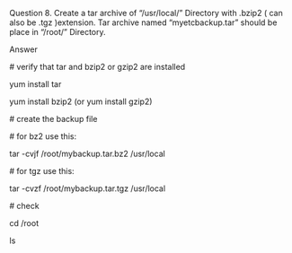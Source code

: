 Question 8. Create a tar archive of “/usr/local/” Directory with .bzip2 ( can also be .tgz )extension. Tar archive named “myetcbackup.tar” should be place in “/root/” Directory.

Answer

\# verify that tar and bzip2 or gzip2 are installed

yum install tar

yum install bzip2 (or yum install gzip2)

\# create the backup file

\# for bz2 use this:

tar -cvjf /root/mybackup.tar.bz2 /usr/local

\# for tgz use this:

tar -cvzf /root/mybackup.tar.tgz /usr/local

\# check

cd /root

ls

